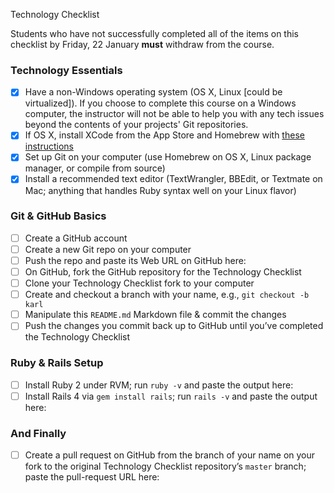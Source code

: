 Technology Checklist

Students who have not successfully completed all of the items on this checklist by Friday, 22 January **must** withdraw from the course.

### Technology Essentials

- [x] Have a non-Windows operating system (OS X, Linux [could be virtualized]). If you choose to complete this course on a Windows computer, the instructor will not be able to help you with any tech issues beyond the contents of your projects' Git repositories.
- [x] If OS X, install XCode from the App Store and Homebrew with [these instructions](http://brew.sh/#install)
- [x] Set up Git on your computer (use Homebrew on OS X, Linux package manager, or compile from source)
- [x] Install a recommended text editor (TextWrangler, BBEdit, or Textmate on Mac; anything that handles Ruby syntax well on your Linux flavor)

### Git & GitHub Basics
- [ ] Create a GitHub account
- [ ] Create a new Git repo on your computer
- [ ] Push the repo and paste its Web URL on GitHub here:
- [ ] On GitHub, fork the GitHub repository for the Technology Checklist
- [ ] Clone your Technology Checklist fork to your computer
- [ ] Create and checkout a branch with your name, e.g., `git checkout -b karl`
- [ ] Manipulate this `README.md` Markdown file & commit the changes
- [ ] Push the changes you commit back up to GitHub until you’ve completed the Technology Checklist

### Ruby & Rails Setup
- [ ] Install Ruby 2 under RVM; run `ruby -v` and paste the output here:
- [ ] Install Rails 4 via `gem install rails`; run `rails -v` and paste the output here:

### And Finally
- [ ] Create a pull request on GitHub from the branch of your name on your fork to the original Technology Checklist repository’s `master` branch; paste the pull-request URL here:
